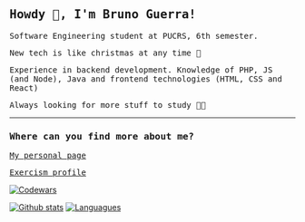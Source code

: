 ## <samp>Howdy 👋, I'm Bruno Guerra!</samp>

<samp>Software Engineering student at PUCRS, 6th semester.</samp>

<samp>New tech is like christmas at any time 🎅</samp>

<samp>Experience in backend development. Knowledge of PHP, JS (and Node), Java and frontend technologies (HTML, CSS and React)</samp>

<samp>Always looking for more stuff to study 👨‍🎓</samp>

<hr></hr>

### <samp>Where can you find more about me?</samp>

<samp>[My personal page](https://guerra08.github.io/)</samp>

<samp>[Exercism profile](https://exercism.io/profiles/guerra08)</samp>

<a target="_blank" href="https://www.codewars.com/users/guerra08"><img src="https://www.codewars.com/users/guerra08/badges/large" alt="Codewars"/></a>

[![Github stats](https://github-readme-stats.vercel.app/api?username=guerra08&show_icons=true&count_private=true&theme=gruvbox)](https://github.com/guerra08)
[![Languagues](https://github-readme-stats.vercel.app/api/top-langs/?username=guerra08&langs_count=8&count_private=true&layout=compact&theme=gruvbox)](https://github.com/guerra08)

